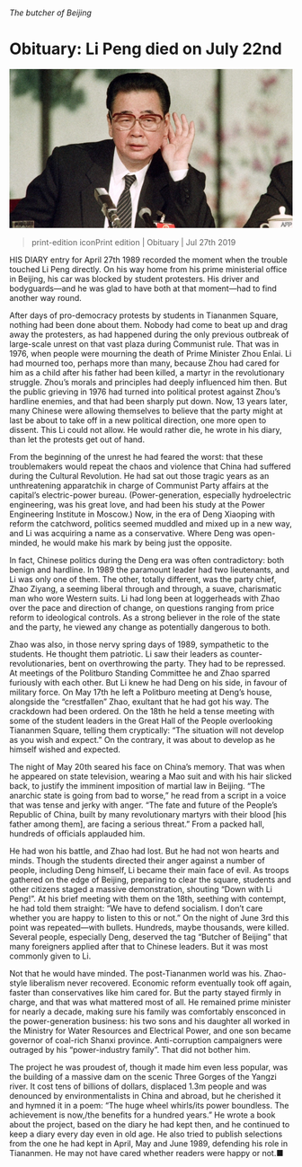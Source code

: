 ###### The butcher of Beijing

# Obituary: Li Peng died on July 22nd 

![image](images/20190727_OBP004_0.jpg) 

> print-edition iconPrint edition | Obituary | Jul 27th 2019 

HIS DIARY entry for April 27th 1989 recorded the moment when the trouble touched Li Peng directly. On his way home from his prime ministerial office in Beijing, his car was blocked by student protesters. His driver and bodyguards—and he was glad to have both at that moment—had to find another way round. 

After days of pro-democracy protests by students in Tiananmen Square, nothing had been done about them. Nobody had come to beat up and drag away the protesters, as had happened during the only previous outbreak of large-scale unrest on that vast plaza during Communist rule. That was in 1976, when people were mourning the death of Prime Minister Zhou Enlai. Li had mourned too, perhaps more than many, because Zhou had cared for him as a child after his father had been killed, a martyr in the revolutionary struggle. Zhou’s morals and principles had deeply influenced him then. But the public grieving in 1976 had turned into political protest against Zhou’s hardline enemies, and that had been sharply put down. Now, 13 years later, many Chinese were allowing themselves to believe that the party might at last be about to take off in a new political direction, one more open to dissent. This Li could not allow. He would rather die, he wrote in his diary, than let the protests get out of hand. 

From the beginning of the unrest he had feared the worst: that these troublemakers would repeat the chaos and violence that China had suffered during the Cultural Revolution. He had sat out those tragic years as an unthreatening apparatchik in charge of Communist Party affairs at the capital’s electric-power bureau. (Power-generation, especially hydroelectric engineering, was his great love, and had been his study at the Power Engineering Institute in Moscow.) Now, in the era of Deng Xiaoping with reform the catchword, politics seemed muddled and mixed up in a new way, and Li was acquiring a name as a conservative. Where Deng was open-minded, he would make his mark by being just the opposite. 

In fact, Chinese politics during the Deng era was often contradictory: both benign and hardline. In 1989 the paramount leader had two lieutenants, and Li was only one of them. The other, totally different, was the party chief, Zhao Ziyang, a seeming liberal through and through, a suave, charismatic man who wore Western suits. Li had long been at loggerheads with Zhao over the pace and direction of change, on questions ranging from price reform to ideological controls. As a strong believer in the role of the state and the party, he viewed any change as potentially dangerous to both. 

Zhao was also, in those nervy spring days of 1989, sympathetic to the students. He thought them patriotic. Li saw their leaders as counter-revolutionaries, bent on overthrowing the party. They had to be repressed. At meetings of the Politburo Standing Committee he and Zhao sparred furiously with each other. But Li knew he had Deng on his side, in favour of military force. On May 17th he left a Politburo meeting at Deng’s house, alongside the “crestfallen” Zhao, exultant that he had got his way. The crackdown had been ordered. On the 18th he held a tense meeting with some of the student leaders in the Great Hall of the People overlooking Tiananmen Square, telling them cryptically: “The situation will not develop as you wish and expect.” On the contrary, it was about to develop as he himself wished and expected. 

The night of May 20th seared his face on China’s memory. That was when he appeared on state television, wearing a Mao suit and with his hair slicked back, to justify the imminent imposition of martial law in Beijing. “The anarchic state is going from bad to worse,” he read from a script in a voice that was tense and jerky with anger. “The fate and future of the People’s Republic of China, built by many revolutionary martyrs with their blood [his father among them], are facing a serious threat.” From a packed hall, hundreds of officials applauded him. 

He had won his battle, and Zhao had lost. But he had not won hearts and minds. Though the students directed their anger against a number of people, including Deng himself, Li became their main face of evil. As troops gathered on the edge of Beijing, preparing to clear the square, students and other citizens staged a massive demonstration, shouting “Down with Li Peng!”. At his brief meeting with them on the 18th, seething with contempt, he had told them straight: “We have to defend socialism. I don’t care whether you are happy to listen to this or not.” On the night of June 3rd this point was repeated—with bullets. Hundreds, maybe thousands, were killed. Several people, especially Deng, deserved the tag “Butcher of Beijing” that many foreigners applied after that to Chinese leaders. But it was most commonly given to Li. 

Not that he would have minded. The post-Tiananmen world was his. Zhao-style liberalism never recovered. Economic reform eventually took off again, faster than conservatives like him cared for. But the party stayed firmly in charge, and that was what mattered most of all. He remained prime minister for nearly a decade, making sure his family was comfortably ensconced in the power-generation business: his two sons and his daughter all worked in the Ministry for Water Resources and Electrical Power, and one son became governor of coal-rich Shanxi province. Anti-corruption campaigners were outraged by his “power-industry family”. That did not bother him. 

The project he was proudest of, though it made him even less popular, was the building of a massive dam on the scenic Three Gorges of the Yangzi river. It cost tens of billions of dollars, displaced 1.3m people and was denounced by environmentalists in China and abroad, but he cherished it and hymned it in a poem: “The huge wheel whirls/its power boundless. The achievement is now,/the benefits for a hundred years.” He wrote a book about the project, based on the diary he had kept then, and he continued to keep a diary every day even in old age. He also tried to publish selections from the one he had kept in April, May and June 1989, defending his role in Tiananmen. He may not have cared whether readers were happy or not.■ 

